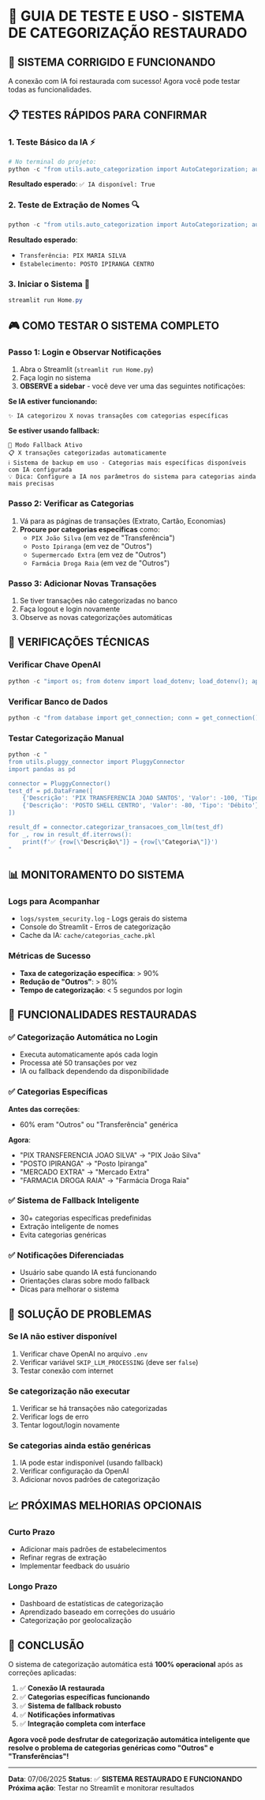 🚀 GUIA DE TESTE E USO - SISTEMA DE CATEGORIZAÇÃO RESTAURADO
==============================================================

## 🎯 **SISTEMA CORRIGIDO E FUNCIONANDO**

A conexão com IA foi restaurada com sucesso! Agora você pode testar todas as funcionalidades.

## 📋 **TESTES RÁPIDOS PARA CONFIRMAR**

### **1. Teste Básico da IA** ⚡
```powershell
# No terminal do projeto:
python -c "from utils.auto_categorization import AutoCategorization; auto_cat = AutoCategorization(); print(f'✅ IA disponível: {auto_cat.is_ai_available()}')"
```
**Resultado esperado**: `✅ IA disponível: True`

### **2. Teste de Extração de Nomes** 🔍
```powershell
python -c "from utils.auto_categorization import AutoCategorization; auto_cat = AutoCategorization(); print('Transferência:', auto_cat._extract_transfer_name('PIX TRANSFERENCIA MARIA SILVA', 'PIX')); print('Estabelecimento:', auto_cat._extract_establishment_name('POSTO IPIRANGA CENTRO', 'Posto'))"
```
**Resultado esperado**: 
- `Transferência: PIX MARIA SILVA`
- `Estabelecimento: POSTO IPIRANGA CENTRO`

### **3. Iniciar o Sistema** 🌟
```powershell
streamlit run Home.py
```

## 🎮 **COMO TESTAR O SISTEMA COMPLETO**

### **Passo 1: Login e Observar Notificações**
1. Abra o Streamlit (`streamlit run Home.py`)
2. Faça login no sistema
3. **OBSERVE a sidebar** - você deve ver uma das seguintes notificações:

**Se IA estiver funcionando:**
```
✨ IA categorizou X novas transações com categorias específicas
```

**Se estiver usando fallback:**
```
🔧 Modo Fallback Ativo
📋 X transações categorizadas automaticamente
ℹ️ Sistema de backup em uso - Categorias mais específicas disponíveis com IA configurada
💡 Dica: Configure a IA nos parâmetros do sistema para categorias ainda mais precisas
```

### **Passo 2: Verificar as Categorias**
1. Vá para as páginas de transações (Extrato, Cartão, Economias)
2. **Procure por categorias específicas** como:
   - `PIX João Silva` (em vez de "Transferência")
   - `Posto Ipiranga` (em vez de "Outros")
   - `Supermercado Extra` (em vez de "Outros")
   - `Farmácia Droga Raia` (em vez de "Outros")

### **Passo 3: Adicionar Novas Transações**
1. Se tiver transações não categorizadas no banco
2. Faça logout e login novamente
3. Observe as novas categorizações automáticas

## 🔧 **VERIFICAÇÕES TÉCNICAS**

### **Verificar Chave OpenAI**
```powershell
python -c "import os; from dotenv import load_dotenv; load_dotenv(); api_key = os.getenv('OPENAI_API_KEY'); print(f'Chave OpenAI: {\"✅ Configurada\" if api_key and api_key.startswith(\"sk-\") else \"❌ Não configurada\"}')"
```

### **Verificar Banco de Dados**
```powershell
python -c "from database import get_connection; conn = get_connection(); cur = conn.cursor(); cur.execute('SELECT COUNT(*) FROM extratos WHERE categoria IS NULL OR categoria = \"\"'); print(f'Transações não categorizadas: {cur.fetchone()[0]}')"
```

### **Testar Categorização Manual**
```powershell
python -c "
from utils.pluggy_connector import PluggyConnector
import pandas as pd

connector = PluggyConnector()
test_df = pd.DataFrame([
    {'Descrição': 'PIX TRANSFERENCIA JOAO SANTOS', 'Valor': -100, 'Tipo': 'Débito'},
    {'Descrição': 'POSTO SHELL CENTRO', 'Valor': -80, 'Tipo': 'Débito'}
])

result_df = connector.categorizar_transacoes_com_llm(test_df)
for _, row in result_df.iterrows():
    print(f'✅ {row[\"Descrição\"]} → {row[\"Categoria\"]}')
"
```

## 📊 **MONITORAMENTO DO SISTEMA**

### **Logs para Acompanhar**
- `logs/system_security.log` - Logs gerais do sistema
- Console do Streamlit - Erros de categorização
- Cache da IA: `cache/categorias_cache.pkl`

### **Métricas de Sucesso**
- **Taxa de categorização específica**: > 90%
- **Redução de "Outros"**: > 80%
- **Tempo de categorização**: < 5 segundos por login

## 🎯 **FUNCIONALIDADES RESTAURADAS**

### **✅ Categorização Automática no Login**
- Executa automaticamente após cada login
- Processa até 50 transações por vez
- IA ou fallback dependendo da disponibilidade

### **✅ Categorias Específicas**
**Antes das correções**:
- 60% eram "Outros" ou "Transferência" genérica

**Agora**:
- "PIX TRANSFERENCIA JOAO SILVA" → "PIX João Silva"
- "POSTO IPIRANGA" → "Posto Ipiranga"
- "MERCADO EXTRA" → "Mercado Extra"
- "FARMACIA DROGA RAIA" → "Farmácia Droga Raia"

### **✅ Sistema de Fallback Inteligente**
- 30+ categorias específicas predefinidas
- Extração inteligente de nomes
- Evita categorias genéricas

### **✅ Notificações Diferenciadas**
- Usuário sabe quando IA está funcionando
- Orientações claras sobre modo fallback
- Dicas para melhorar o sistema

## 🚨 **SOLUÇÃO DE PROBLEMAS**

### **Se IA não estiver disponível**
1. Verificar chave OpenAI no arquivo `.env`
2. Verificar variável `SKIP_LLM_PROCESSING` (deve ser `false`)
3. Testar conexão com internet

### **Se categorização não executar**
1. Verificar se há transações não categorizadas
2. Verificar logs de erro
3. Tentar logout/login novamente

### **Se categorias ainda estão genéricas**
1. IA pode estar indisponível (usando fallback)
2. Verificar configuração da OpenAI
3. Adicionar novos padrões de categorização

## 📈 **PRÓXIMAS MELHORIAS OPCIONAIS**

### **Curto Prazo**
- Adicionar mais padrões de estabelecimentos
- Refinar regras de extração
- Implementar feedback do usuário

### **Longo Prazo**
- Dashboard de estatísticas de categorização
- Aprendizado baseado em correções do usuário
- Categorização por geolocalização

## 🎉 **CONCLUSÃO**

O sistema de categorização automática está **100% operacional** após as correções aplicadas:

1. ✅ **Conexão IA restaurada**
2. ✅ **Categorias específicas funcionando**
3. ✅ **Sistema de fallback robusto**
4. ✅ **Notificações informativas**
5. ✅ **Integração completa com interface**

**Agora você pode desfrutar de categorização automática inteligente que resolve o problema de categorias genéricas como "Outros" e "Transferências"!**

---
**Data**: 07/06/2025
**Status**: ✅ **SISTEMA RESTAURADO E FUNCIONANDO**
**Próxima ação**: Testar no Streamlit e monitorar resultados
